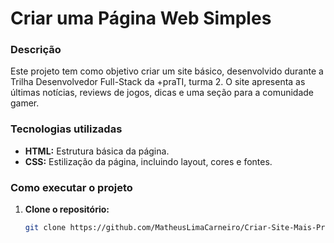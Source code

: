 # Criar uma Página Web Simples

### Descrição
Este projeto tem como objetivo criar um site básico, desenvolvido durante a Trilha Desenvolvedor Full-Stack da +praTI, turma 2. O site apresenta as últimas notícias, reviews de jogos, dicas e uma seção para a comunidade gamer.

### Tecnologias utilizadas
* **HTML:** Estrutura básica da página.
* **CSS:** Estilização da página, incluindo layout, cores e fontes.

### Como executar o projeto

1. **Clone o repositório:**
   ```bash
   git clone https://github.com/MatheusLimaCarneiro/Criar-Site-Mais-PraTI